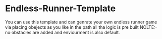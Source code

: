 # Endless-Runner-Template
You can use this template and can genrate your own endless runner game via placing obejects as you like in the path all tha logic is pre built NOLTE:- no obstacles are added and enviourment is also default.
